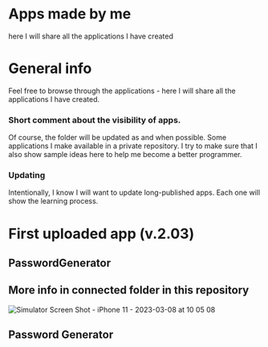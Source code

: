 # Apps made by me
here I will share all the applications I have created


# General info
Feel free to browse through the applications - here I will share all the applications I have created.


### Short comment about the visibility of apps.
Of course, the folder will be updated as and when possible. Some applications I make available in a private repository.
I try to make sure that I also show sample ideas here to help me become a better programmer.


### Updating
Intentionally, I know I will want to update long-published apps. Each one will show the learning process.







# First uploaded app (v.2.03)
## PasswordGenerator
## More info in connected folder in this repository


![Simulator Screen Shot - iPhone 11 - 2023-03-08 at 10 05 08](https://user-images.githubusercontent.com/105592142/223675772-3ea7911a-6c92-4c0e-ab2c-dcce005b1962.png)


## Password Generator

